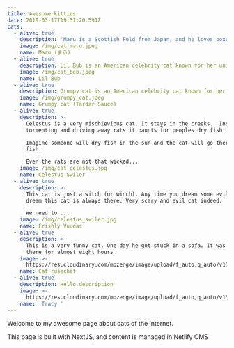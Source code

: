 ```yaml
---
title: Awesome kitties
date: 2019-03-17T19:31:20.591Z
cats:
  - alive: true
    description: 'Maru is a Scottish Fold from Japan, and he loves boxes.'
    image: /img/cat_maru.jpeg
    name: Maru (まる)
  - alive: true
    description: Lil Bub is an American celebrity cat known for her unique appearance.
    image: /img/cat_bob.jpeg
    name: Lil Bub
  - alive: true
    description: Grumpy cat is an American celebrity cat known for her grumpy appearance.
    image: /img/grumpy_cat.jpeg
    name: Grumpy cat (Tardar Sauce)
  - alive: true
    description: >-
      Celestus is a very mischievious cat. It stays in the creeks.  Instead of
      tormenting and driving away rats it haunts for peoples dry fish. 

      Imagine someone will dry fish in the sun and the cat will go there and eat
      fish.

      Even the rats are not that wicked...
    image: /img/cat_celestus.jpg
    name: Celestus Swiler
  - alive: true
    description: >-
      This cat is just a witch (or winch). Any time you dream some evil or bad
      dream this cat is always there. Very scary and evil cat indeed.

      We need to ...
    image: /img/celestus_swiler.jpg
    name: Frishly Vuudas
  - alive: true
    description: >-
      This is a very funny cat. One day he got stuck in a sofa. It was stuf
      there for almost eight hours
    image: >-
      https://res.cloudinary.com/mozenge/image/upload/f_auto,q_auto/v1581172764/cat_rusechef_xlcxot.jpg
    name: Cat rusechef
  - alive: true
    description: Hello description
    image: >-
      https://res.cloudinary.com/mozenge/image/upload/f_auto,q_auto/v1562412860/sample.jpg
    name: 'Tracy '
---
```

Welcome to my awesome page about cats of the internet.

This page is built with NextJS, and content is managed in Netlify CMS
